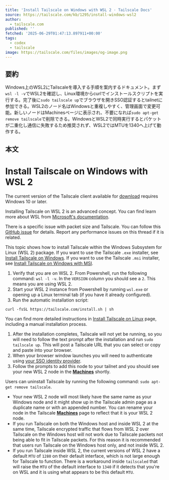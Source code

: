 ```yaml
---
title: 'Install Tailscale on Windows with WSL 2 · Tailscale Docs'
source: https://tailscale.com/kb/1295/install-windows-wsl2
author:
  - tailscale.com
published: ''
fetched: '2025-06-29T01:47:13.897911+00:00'
tags:
  - codex
  - tailscale
image: https://tailscale.com/files/images/og-image.png
---
```


## 要約

Windows上のWSL2にTailscaleを導入する手順を案内するドキュメント。まず`wsl -l -v`でWSL2を確認し、Linux環境からcurlでインストールスクリプトを実行する。完了後に`sudo tailscale up`でブラウザを開きSSO認証するとtailnetに参加できる。WSL2のノード名はWindowsと重複しやすく、管理画面で変更可能。新しいノードはMachinesページに表示され、不要になれば`sudo apt-get remove tailscale`で削除できる。WindowsとWSL2で同時実行するとパケットが二重化し通信に失敗するため推奨されず、WSL2ではMTUを1340へ上げて動作する。

## 本文

Install Tailscale on Windows with WSL 2
=======================================

The current version of the Tailscale client available for [download](https://tailscale.com/download/windows) requires Windows 10 or later.

Installing Tailscale on WSL 2 is an advanced concept. You can find learn more about WSL from [Microsoft's documentation](https://learn.microsoft.com/en-us/windows/wsl).

There is a specific issue with packet size and Tailscale. You can follow this [GitHub issue](https://github.com/tailscale/tailscale/issues/4833) for details. Report any performance issues on this thread if it is related.

This topic shows how to install Tailscale within the Windows Subsystem for Linux (WSL 2) package. If you want to use the Tailscale
`.exe` installer, see [Install Tailscale on Windows](https://tailscale.com/kb/1022/install-windows). If you want to use the
Tailscale `.msi` installer, see [Install Tailscale on Windows with MSI](https://tailscale.com/kb/1189/install-windows-msi).

1. Verify that you are on WSL 2. From Powershell, run the following command: `wsl -l -v`. In the `VERSION` column you should see a `2`. This means you are using WSL 2.
2. Start your WSL 2 instance from Powershell by running `wsl.exe` or opening up a Linux terminal tab (if you have it already configured).
3. Run the automatic installation script:

```
curl -fsSL https://tailscale.com/install.sh | sh

```

You can find more detailed instructions in [Install Tailscale on Linux](https://tailscale.com/kb/1031/install-linux) page, including a manual installation process.

1. After the installation completes, Tailscale will not yet be running, so you will need to follow the text prompt after the installation and run `sudo tailscale up`. This will post a Tailscale URL that you can select or copy and paste into your browser.
2. When your browser window launches you will need to authenticate
   using [your SSO identity provider](https://tailscale.com/kb/1013/sso-providers).
3. Follow the prompts to add this node to your tailnet and you should see your new WSL 2 node in the [**Machines**](https://login.tailscale.com/admin/machines) shortly.

Users can uninstall Tailscale by running the following command: `sudo apt-get remove tailscale`.

* Your new WSL 2 node will most likely have the same name as your Windows node and it might show up in the Tailscale admin page as a duplicate name or with an appended number. You can rename your node in the Tailscale [**Machines**](https://login.tailscale.com/admin/machines) page to reflect that it is your WSL 2 node.
* If you run Tailscale on both the Windows host and inside WSL 2 at the same time, Tailscale encrypted traffic that flows from WSL 2 over Tailscale on the Windows host will not work due to Tailscale packets not being able to fit in Tailscale packets. For this reason it is recommended that users run Tailscale on the Windows host only, and not inside WSL 2.
* If you run Tailscale inside WSL 2, the current versions of WSL 2 have a default `MTU` of `1280` on their default interface, which is not large enough for Tailscale to function. There is a workaround inside `tailscaled` that will raise the `MTU` of the default interface to `1340` if it detects that you're on WSL and it is using what appears to be this default `MTU`.

